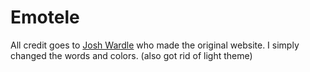 # Emotele

All credit goes to [Josh Wardle](https://www.powerlanguage.co.uk/) who made the original website. I simply changed the
words and colors. (also got rid of light theme)
